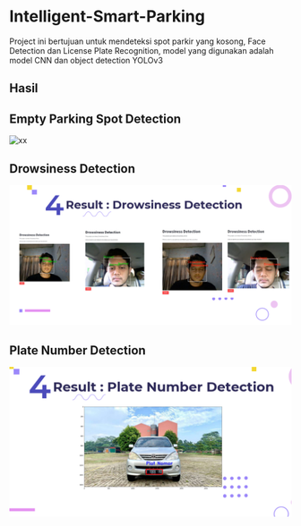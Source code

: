 # Intelligent-Smart-Parking
Project ini bertujuan untuk mendeteksi spot parkir yang kosong, Face Detection dan License Plate Recognition, model yang digunakan adalah model CNN dan object detection YOLOv3


## Hasil
## Empty Parking Spot Detection
![xx](https://https://github.com/zayyedahmed/Intelligence-Smart-Parking/blob/main/Res1.png)
## Drowsiness Detection
![xx](https://github.com/zayyedahmed/Intelligence-Smart-Parking/blob/main/Res2.png)
## Plate Number Detection
![xx](https://github.com/zayyedahmed/Intelligence-Smart-Parking/blob/main/Res3.png)
